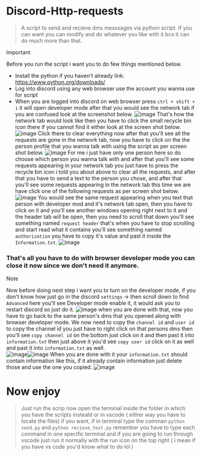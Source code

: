 # Discord-Http-requests
> A script to send and recieve dms messsages via python script. If you can want you can modify and do whatever you like with it bcs it can do much more than that.


> [!IMPORTANT]
> Before you run the script i want you to do few things mentioned below.
> - Install the python if you haven't already link: https://www.python.org/downloads/
> - Log into discord using any web browser use the account you wanna use for script
> - When you are logged into discord on web browser press `ctrl + shift + i` it will open developer mode after that you would see the network tab if you are confused look at the screenshot below.
> ![image](https://github.com/user-attachments/assets/399c3eab-9f8d-4a30-b709-d752f131b3c4)
> That's how the network tab would look like then you have to click the small recycle bin icon there if you cannot find it either look at the screen shot below.
> ![image](https://github.com/user-attachments/assets/49ba2d4c-2476-45bb-b0e0-be6a9cb8d0c4)
> Click there to clear everything now after that you'll see all the requests are gone in the network tab, now you have to click on the the person profile that you wanna talk with using the script as per screen shot below.
> ![image](https://github.com/user-attachments/assets/5b20baf9-72c7-4524-9236-a64811d1d288)
> For me i just have only one person here so do choose which person you wanna talk with and after that you'll see some requests appearing in your network tab you just have to press the recycle bin icon i told you about above to clear all the requests, and after that you have to send a text to the person you chose, and after that you'll see some requests appearing in the network tab this time we are have click one of the following requests as per screen shot below.
> ![image](https://github.com/user-attachments/assets/a463904f-80dc-429c-a159-0cb41eb7d9ff)
> You would see the same request appearing when you text that person with developer mod and it's network tab open, then you have to click on it and you'll see another windows opening right next to it and the header tab will be open, then you need to scroll that down you'll see something named `request header` that's when you have to stop scrolling and start read what it contains you'll see something named `authorization` you have to copy it's value and past it inside the `Information.txt`.
> ![image](https://github.com/user-attachments/assets/6d27a2b1-5a23-42e4-8df7-307320d07a00)
> ### That's all you have to do with browser developer mode you can close it now since we don't need it anymore.

> [!NOTE]
> Now before doing next step i want you to turn on the developer mode, if you don't know how just go in the discord `settings` -> then scroll down to find `Advanced` here you'll see Developer mode enable it, it would ask you to restart discord so just do it.
> ![image](https://github.com/user-attachments/assets/906247b1-0b31-4fef-8748-0e9c51ee38dc)
> when you are done with that, now you have to go back to the same person's dms that you opened along with browser developer mode. We now need to copy the `channel id` and `user id` to copy the channel id you just have to right click on that persons dms then you'll see `copy channel id` on the bottom just click on it and then past it into `information.txt` then just above it you'd see `copy user id` click on it as well and past it into `information.txt` as well.  
![image](https://github.com/user-attachments/assets/ebfa5dba-4e9f-4e27-ac67-6fc4f44ce108)![image](https://github.com/user-attachments/assets/210236fc-729f-4efd-ad4b-54b790d4e09b)
> When you are done with it your `information.txt` should contain information like this, if it already contain information just delete those and use the one you copied.
> ![image](https://github.com/user-attachments/assets/d87d98de-21d0-4f4e-ba09-2be20f816f2a)

# Now enjoy
> Just run the scrip now open the terminal inside the folder in which you have the scripts insteald or in vscode ( either way you have to locate the files) if you want, if in terminal type the comman `python send.py` and `python recieve_text.py` remember you have to type each command in one specific terminal and if you are going to run through vscode just run it normally with the run icon on the top right ( i mean if you have vs code you'd know what to do lol ) 



 
